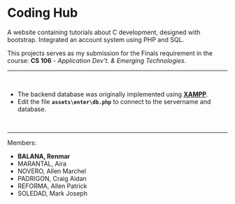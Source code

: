 # **Coding Hub**

A website containing tutorials about C development, designed with bootstrap. Integrated an account system using PHP and SQL. 

This projects serves as my submission for the Finals requirement in the course: **CS 106** - *Application Dev't. & Emerging Technologies*.

---
<br>

- The backend database was originally implemented using **[XAMPP](https://www.apachefriends.org/)**. 
- Edit the file **`assets\enter\db.php`** to connect to the servername and database.

<br>

---

Members:

- **BALANA, Renmar**
- MARANTAL, Aira
- NOVERO, Allen Marchel
- PADRIGON, Craig Aidan
- REFORMA, Allen Patrick
- SOLEDAD, Mark Joseph


